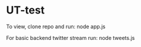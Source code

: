 # UT-test

To view, clone repo and run:
  node app.js

For basic backend twitter stream run:
  node tweets.js
